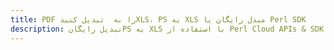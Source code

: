 ---title: PDF را به  تبدیل کنیدXLS، PS به XLS مبدل رایگان یا Perl SDKdescription: تبدیل رایگانPS به XLS با استفاده از Perl Cloud APIs & SDK همچنین اسناد PDF را در Cloud ایجاد، ویرایش و رندر کنید.---